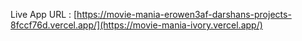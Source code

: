 Live App URL : [https://movie-mania-erowen3af-darshans-projects-8fccf76d.vercel.app/](https://movie-mania-ivory.vercel.app/)
